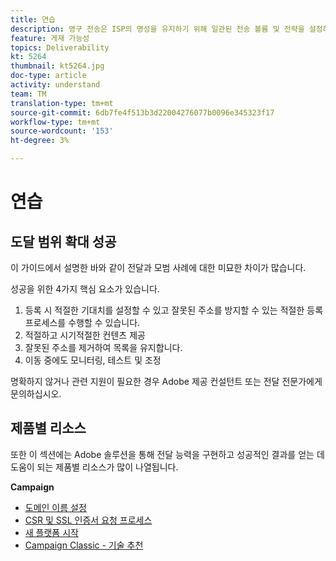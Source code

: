 ```yaml
---
title: 연습
description: 영구 전송은 ISP의 명성을 유지하기 위해 일관된 전송 볼륨 및 전략을 설정하는 프로세스입니다.
feature: 게재 가능성
topics: Deliverability
kt: 5264
thumbnail: kt5264.jpg
doc-type: article
activity: understand
team: TM
translation-type: tm+mt
source-git-commit: 6db7fe4f513b3d22004276077b0096e345323f17
workflow-type: tm+mt
source-wordcount: '153'
ht-degree: 3%

---
```



# 연습

## 도달 범위 확대 성공

이 가이드에서 설명한 바와 같이 전달과 모범 사례에 대한 미묘한 차이가 많습니다.

성공을 위한 4가지 핵심 요소가 있습니다.

1. 등록 시 적절한 기대치를 설정할 수 있고 잘못된 주소를 방지할 수 있는 적절한 등록 프로세스를 수행할 수 있습니다.
2. 적절하고 시기적절한 컨텐츠 제공
3. 잘못된 주소를 제거하여 목록을 유지합니다.
4. 이동 중에도 모니터링, 테스트 및 조정

명확하지 않거나 관련 지원이 필요한 경우 Adobe 제공 컨설턴트 또는 전달 전문가에게 문의하십시오.

## 제품별 리소스

또한 이 섹션에는 Adobe 솔루션을 통해 전달 능력을 구현하고 성공적인 결과를 얻는 데 도움이 되는 제품별 리소스가 많이 나열됩니다.

**Campaign**

* [도메인 이름 설정](/help/putting-it-in-practice/ac-domain-name-setup.md)
* [CSR 및 SSL 인증서 요청 프로세스](/help/putting-it-in-practice/ac-ssl-certificate-request.md)
* [새 플랫폼 시작](/help/putting-it-in-practice/ac-starting-new-platform.md)
* [Campaign Classic - 기술 추천](/help/putting-it-in-practice/acc-technical-recommendations.md)
